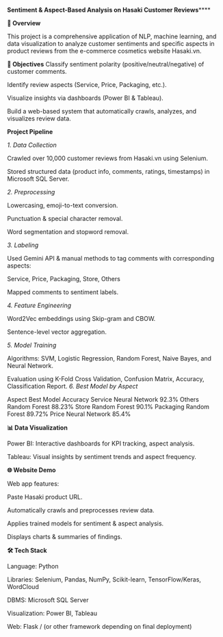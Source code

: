 **Sentiment & Aspect-Based Analysis on Hasaki Customer Reviews******

**📌 Overview**

This project is a comprehensive application of NLP, machine learning, and data visualization to analyze customer sentiments and specific aspects in product reviews from the e-commerce cosmetics website Hasaki.vn.

**🎯 Objectives**
Classify sentiment polarity (positive/neutral/negative) of customer comments.

Identify review aspects (Service, Price, Packaging, etc.).

Visualize insights via dashboards (Power BI & Tableau).

Build a web-based system that automatically crawls, analyzes, and visualizes review data.

**Project Pipeline**

_1. Data Collection_

Crawled over 10,000 customer reviews from Hasaki.vn using Selenium.

Stored structured data (product info, comments, ratings, timestamps) in Microsoft SQL Server.

_2. Preprocessing_

Lowercasing, emoji-to-text conversion.

Punctuation & special character removal.

Word segmentation and stopword removal.

_3. Labeling_

Used Gemini API & manual methods to tag comments with corresponding aspects:

Service, Price, Packaging, Store, Others

Mapped comments to sentiment labels.

_4. Feature Engineering_

Word2Vec embeddings using Skip-gram and CBOW.

Sentence-level vector aggregation.

_5. Model Training_

Algorithms: SVM, Logistic Regression, Random Forest, Naive Bayes, and Neural Network.

Evaluation using K-Fold Cross Validation, Confusion Matrix, Accuracy, Classification Report.
_6. Best Model by Aspect_

Aspect	Best Model	Accuracy
Service	Neural Network	92.3%
Others	Random Forest	88.23%
Store	Random Forest	90.1%
Packaging	Random Forest	89.72%
Price	Neural Network	85.4%

**📊 Data Visualization**

Power BI: Interactive dashboards for KPI tracking, aspect analysis.

Tableau: Visual insights by sentiment trends and aspect frequency.

**🌐 Website Demo**

Web app features:

Paste Hasaki product URL.

Automatically crawls and preprocesses review data.

Applies trained models for sentiment & aspect analysis.

Displays charts & summaries of findings.

**🛠️ Tech Stack**

Language: Python

Libraries: Selenium, Pandas, NumPy, Scikit-learn, TensorFlow/Keras, WordCloud

DBMS: Microsoft SQL Server

Visualization: Power BI, Tableau

Web: Flask / (or other framework depending on final deployment)
